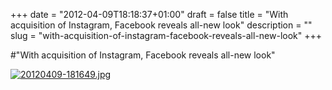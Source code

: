+++
date = "2012-04-09T18:18:37+01:00"
draft = false
title = "With acquisition of Instagram, Facebook reveals all-new look"
description = ""
slug = "with-acquisition-of-instagram-facebook-reveals-all-new-look"
+++

#"With acquisition of Instagram, Facebook reveals all-new look"

<a href="https://s3-eu-west-1.amazonaws.com/conoroneill.net/wp-content/uploads/2012/04/20120409-181649.jpg"><img src="https://s3-eu-west-1.amazonaws.com/conoroneill.net/wp-content/uploads/2012/04/20120409-181649.jpg" alt="20120409-181649.jpg" class="alignnone size-full" /></a><br /><br />